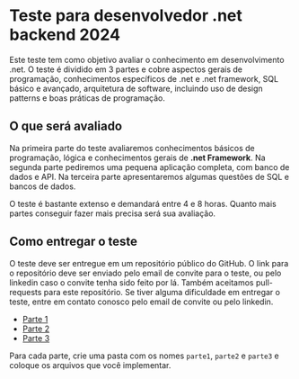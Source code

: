# Teste para desenvolvedor .net backend 2024

Este teste tem como objetivo avaliar o conhecimento em desenvolvimento .net. O teste é dividido em 3 partes e cobre aspectos gerais de programação, conhecimentos específicos de .net e .net framework, SQL básico e avançado, arquitetura de software, incluindo uso de design patterns e boas práticas de programação.

## O que será avaliado

Na primeira parte do teste avaliaremos conhecimentos básicos de programação, lógica e conhecimentos gerais de **.net Framework**. Na segunda parte pediremos uma pequena aplicação completa, com banco de dados e API. Na terceira parte apresentaremos algumas questões de SQL e bancos de dados.

O teste é bastante extenso e demandará entre 4 e 8 horas. Quanto mais partes conseguir fazer mais precisa será sua avaliação.

## Como entregar o teste

O teste deve ser entregue em um repositório público do GitHub. O link para o repositório deve ser enviado pelo email de convite para o teste, ou pelo linkedin caso o convite tenha sido feito por lá. Também aceitamos pull-requests para este repositório. Se tiver alguma dificuldade em entregar o teste, entre em contato conosco pelo email de convite ou pelo linkedin.

- [Parte 1](parte1.md)
- [Parte 2](parte2.md)
- [Parte 3](parte3.md)

Para cada parte, crie uma pasta com os nomes `parte1`, `parte2` e `parte3` e coloque os arquivos que você implementar.
